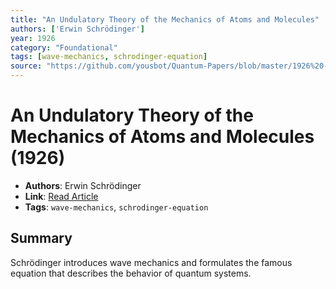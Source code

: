 ```yaml
---
title: "An Undulatory Theory of the Mechanics of Atoms and Molecules"
authors: ['Erwin Schrödinger']
year: 1926
category: "Foundational"
tags: [wave-mechanics, schrodinger-equation]
source: "https://github.com/yousbot/Quantum-Papers/blob/master/1926%20-%20E.%20Schrodinger%2C%20An%20Undulatory%20Theory%20of%20the%20Mechanics%20of%20Atoms%20and%20Molecules.pdf"
---
```


# An Undulatory Theory of the Mechanics of Atoms and Molecules (1926)

- **Authors**: Erwin Schrödinger  
- **Link**: [Read Article](https://github.com/yousbot/Quantum-Papers/blob/master/1926%20-%20E.%20Schrodinger%2C%20An%20Undulatory%20Theory%20of%20the%20Mechanics%20of%20Atoms%20and%20Molecules.pdf)  
- **Tags**: `wave-mechanics`, `schrodinger-equation`

## Summary

Schrödinger introduces wave mechanics and formulates the famous equation that describes the behavior of quantum systems.
